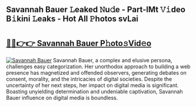 ## Savannah Bauer 𝙻eaked 𝙽u𝚍e - Part-lMt 𝚅𝚒deo B𝚒kini 𝙻eaks - Hot All 𝙿hotos svLai

# <h2><a href="http://ld3wlp.urlbe.top/?page=Savannah+Bauer">🔗🔗👉👉 Savannah Bauer P𝚑oto𝚜Vid𝚎o</a></h2>

[![Savannah Bauer](https://i.imgur.com/eBuTRDB.gif)](http://ld3wlp.urlbe.top/?page=Savannah+Bauer)
Savannah Bauer, a complex and elusive persona, challenges easy categorization. Her unorthodox approach to building a web presence has magnetized and offended observers, generating debates on consent, morality, and the intricacies of digital societies. Despite the uncertainty of her next steps, her impact on digital media is significant. Boasting unyielding determination and undeniable captivation, Savannah Bauer influence on digital media is boundless.
